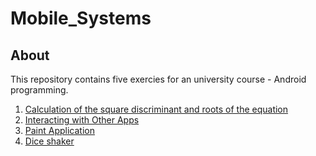 # Mobile_Systems

## About

This repository contains five exercies for an university course - Android programming. 

1. [Calculation of the square discriminant and roots of the equation](https://github.com/JuliaSzymanska/Mobile_Systems/tree/main/Ex_1)
2. [Interacting with Other Apps](https://github.com/JuliaSzymanska/Mobile_Systems/tree/main/Ex_2)
3. [Paint Application](https://github.com/JuliaSzymanska/Mobile_Systems/tree/main/Ex_3)
4. [Dice shaker](https://github.com/JuliaSzymanska/Mobile_Systems/tree/main/Ex_4)
